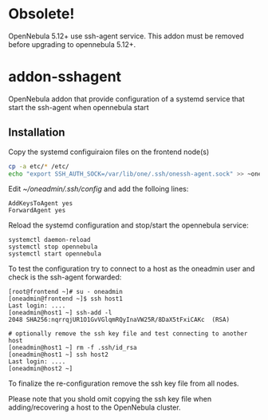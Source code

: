 # Obsolete!
OpenNebula 5.12+ use ssh-agent service. This addon must be removed before upgrading to opennebula 5.12+.

# addon-sshagent
OpenNebula addon that provide configuration of a systemd service that start the ssh-agent when opennebula start

## Installation

Copy the systemd configuiraion files on the frontend node(s)

```bash
cp -a etc/* /etc/
echo "export SSH_AUTH_SOCK=/var/lib/one/.ssh/onessh-agent.sock" >> ~oneadmin/.bashrc
```

Edit _~/oneadmin/.ssh/config_ and add the folloing lines:

```
AddKeysToAgent yes
ForwardAgent yes
``` 

Reload the systemd configuration and stop/start the opennebula service:

```
systemctl daemon-reload
systemctl stop opennebula
systemctl start opennebula
```

To test the configuration try to connect to a host as the oneadmin user and check is the ssh-agent forwarded:

```
[root@frontend ~]# su - oneadmin
[oneadmin@frontend ~]$ ssh host1
Last login: ....
[oneadmin@host1 ~] ssh-add -l
2048 SHA256:nqrrqjUR1O1GvVGlqmRQyInaVW25R/8DaX5tFxiCAKc  (RSA)

# optionally remove the ssh key file and test connecting to another host
[oneadmin@host1 ~] rm -f .ssh/id_rsa
[oneadmin@host1 ~] ssh host2
Last login: ....
[oneadmin@host2 ~]
```

To finalize the re-configuration remove the ssh key file from all nodes.

Please note that you shold omit copying the ssh key file when adding/recovering a host to the OpenNebula cluster.

